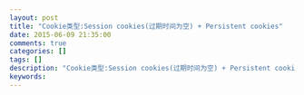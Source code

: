 ```yaml
---
layout: post
title: "Cookie类型:Session cookies(过期时间为空) + Persistent cookies"
date: 2015-06-09 21:35:00 
comments: true
categories: []
tags: []
description: "Cookie类型:Session cookies(过期时间为空) + Persistent cookies"
keywords: 
---
```





